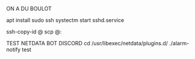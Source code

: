 ON A DU BOULOT

apt install sudo ssh
systectm start sshd.service

ssh-copy-id <username>@<ip>
scp <file> <username>@<ip>:<path>


TEST NETDATA BOT DISCORD
cd /usr/libexec/netdata/plugins.d/
./alarm-notify test